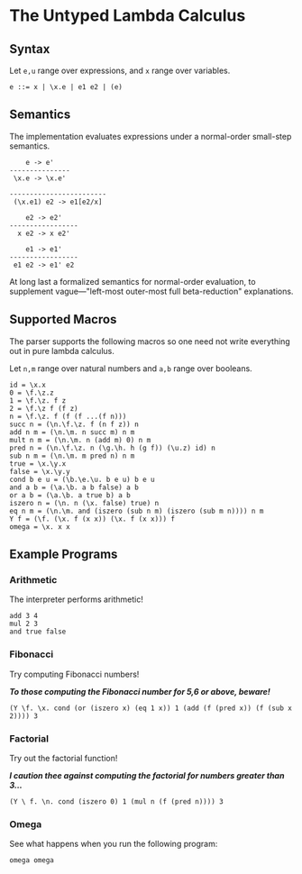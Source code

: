 # The Untyped Lambda Calculus

## Syntax

Let `e,u` range over expressions, and `x` range over variables.

```
e ::= x | \x.e | e1 e2 | (e)
```

## Semantics

The implementation evaluates expressions under a normal-order small-step semantics.

```
    e -> e'
---------------
 \x.e -> \x.e'

------------------------
 (\x.e1) e2 -> e1[e2/x]

    e2 -> e2'
-----------------
  x e2 -> x e2'

    e1 -> e1'
-----------------
 e1 e2 -> e1' e2
```
At long last a formalized semantics for normal-order evaluation, to supplement vague—"left-most outer-most full beta-reduction" explanations.

## Supported Macros

The parser supports the following macros so one need not write everything out in pure lambda calculus.

Let `n,m` range over natural numbers and `a,b` range over booleans.

```
id = \x.x
0 = \f.\z.z
1 = \f.\z. f z
2 = \f.\z f (f z)
n = \f.\z. f (f (f ...(f n)))
succ n = (\n.\f.\z. f (n f z)) n
add n m = (\n.\m. n succ m) n m
mult n m = (\n.\m. n (add m) 0) n m
pred n = (\n.\f.\z. n (\g.\h. h (g f)) (\u.z) id) n
sub n m = (\n.\m. m pred n) n m
true = \x.\y.x
false = \x.\y.y
cond b e u = (\b.\e.\u. b e u) b e u
and a b = (\a.\b. a b false) a b
or a b = (\a.\b. a true b) a b
iszero n = (\n. n (\x. false) true) n
eq n m = (\n.\m. and (iszero (sub n m) (iszero (sub m n)))) n m
Y f = (\f. (\x. f (x x)) (\x. f (x x))) f
omega = \x. x x
```

## Example Programs

### Arithmetic

The interpreter performs arithmetic!
```
add 3 4
mul 2 3
and true false
```

### Fibonacci

Try computing Fibonacci numbers!

***To those computing the Fibonacci number for 5,6 or above, beware!***

```
(Y \f. \x. cond (or (iszero x) (eq 1 x)) 1 (add (f (pred x)) (f (sub x 2)))) 3
```

### Factorial

Try out the factorial function!

***I caution thee against computing the factorial for numbers greater than 3...***
```
(Y \ f. \n. cond (iszero 0) 1 (mul n (f (pred n)))) 3
```

### Omega

See what happens when you run the following program:
```
omega omega
```
